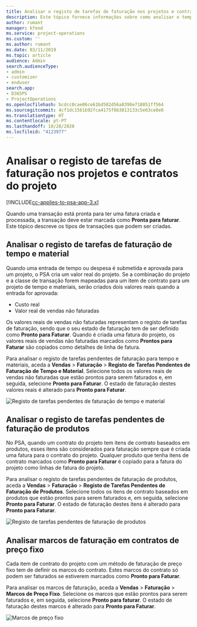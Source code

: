 ```yaml
---
title: Analisar o registo de tarefas de faturação nos projetos e contratos do projeto
description: Este tópico fornece informações sobre como analisar o tempo, as despesas e os registos de tarefas dos produtos e como marcá-los como prontos para faturação.
author: rumant
manager: kfend
ms.service: project-operations
ms.custom: ''
ms.author: rumant
ms.date: 03/11/2019
ms.topic: article
audience: Admin
search.audienceType:
- admin
- customizer
- enduser
search.app:
- D365PS
- ProjectOperations
ms.openlocfilehash: bcdcc0cae06ce61bd582d56a8398e718051ff564
ms.sourcegitcommit: 4cf1dc1561b92fca4175f0b3813133c5e63ce8e6
ms.translationtype: HT
ms.contentlocale: pt-PT
ms.lasthandoff: 10/28/2020
ms.locfileid: "4123977"
---
```

# <a name="review-the-invoicing-backlog-on-projects-and-project-contracts"></a>Analisar o registo de tarefas de faturação nos projetos e contratos do projeto

[!INCLUDE[cc-applies-to-psa-app-3.x](../includes/cc-applies-to-psa-app-3x.md)]

Quando uma transação está pronta para ter uma fatura criada e processada, a transação deve estar marcada como **Pronta para faturar**. Este tópico descreve os tipos de transações que podem ser criadas.

## <a name="review-the-time-and-material-billing-backlog"></a>Analisar o registo de tarefas de faturação de tempo e material

Quando uma entrada de tempo ou despesa é submetida e aprovada para um projeto, o PSA cria um valor real do projeto. Se a combinação do projeto e a classe de transação forem mapeadas para um item de contrato para um projeto de tempo e materiais, serão criados dois valores reais quando a entrada for aprovada:

- Custo real 
- Valor real de vendas não faturadas

Os valores reais de vendas não faturadas representam o registo de tarefas de faturação, sendo que o seu estado de faturação tem de ser definido como **Pronto para Faturar**. Quando é criada uma fatura do projeto, os valores reais de vendas não faturadas marcados como **Prontos para Faturar** são copiados como detalhes de linha de fatura.

Para analisar o registo de tarefas pendentes de faturação para tempo e materiais, aceda a **Vendas** \> **Faturação** \> **Registo de Tarefas Pendentes de Faturação de Tempo e Material**. Selecione todos os valores reais de vendas não faturadas que estão prontos para serem faturados e, em seguida, selecione **Pronto para Faturar**. O estado de faturação destes valores reais é alterado para **Pronto para Faturar**.

![Registo de tarefas pendentes de faturação de tempo e material](media/TMBacklog.png)

## <a name="review-the-product-billing-backlog"></a>Analisar o registo de tarefas pendentes de faturação de produtos

No PSA, quando um contrato do projeto tem itens de contrato baseados em produtos, esses itens são considerados para faturação sempre que é criada uma fatura para o contrato do projeto. Qualquer produto que tenha itens de contrato marcados como **Pronto para Faturar** é copiado para a fatura do projeto como linhas de fatura do projeto.

Para analisar o registo de tarefas pendentes de faturação de produtos, aceda a **Vendas** \> **Faturação** \> **Registo de Tarefas Pendentes de Faturação de Produtos**. Selecione todos os itens de contrato baseados em produtos que estão prontos para serem faturados e, em seguida, selecione **Pronto para Faturar**. O estado de faturação destes itens é alterado para **Pronto para Faturar**.

![Registo de tarefas pendentes de faturação de produtos](media/ProductBacklog.png)

## <a name="review-billing-milestones-on-fixed-price-contracts"></a>Analisar marcos de faturação em contratos de preço fixo

Cada item de contrato do projeto com um método de faturação de preço fixo tem de definir os marcos do contrato. Estes marcos do contrato só podem ser faturados se estiverem marcados como **Pronto para Faturar**. 

Para analisar os marcos de faturação, aceda a **Vendas** \> **Faturação** \> **Marcos de Preço Fixo**. Selecione os marcos que estão prontos para serem faturados e, em seguida, selecione **Pronto para faturar**. O estado de faturação destes marcos é alterado para **Pronto para Faturar**.

![Marcos de preço fixo](media/FPBacklog.png)

